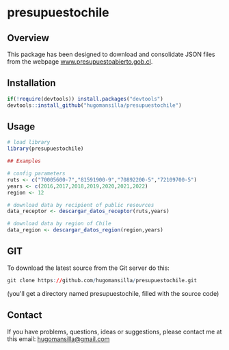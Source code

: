# presupuestochile

## Overview
This package has been designed to download and consolidate JSON files from the webpage www.presupuestoabierto.gob.cl.

## Installation
``` r
if(!require(devtools)) install.packages("devtools")
devtools::install_github("hugomansilla/presupuestochile")
```
## Usage
``` r
# load library 
library(presupuestochile)

## Examples

# config parameters 
ruts <- c("70005600-7","81591900-9","70892200-5","72109700-5")
years <- c(2016,2017,2018,2019,2020,2021,2022)
region <- 12

# download data by recipient of public resources 
data_receptor <- descargar_datos_receptor(ruts,years)

# download data by region of Chile
data_region <- descargar_datos_region(region,years)

```
## GIT
To download the latest source from the Git server do this:

``` r
git clone https://github.com/hugomansilla/presupuestochile.git
```
(you'll get a directory named presupuestochile, filled with the source code)

## Contact
If you have problems, questions, ideas or suggestions, please contact me at this email: hugomansilla@gmail.com
